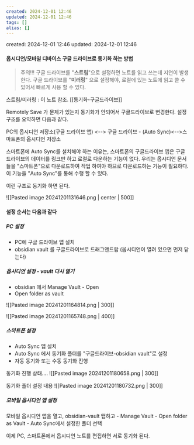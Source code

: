 ```yaml
---
created: 2024-12-01 12:46
updated: 2024-12-01 12:46
tags: []
alias: []
---
```


created: 2024-12-01 12:46
updated: 2024-12-01 12:46


#### 옵시디언/모바일 디바이스 구글 드라이브로 동기화 하는 방법

>주의!!! 
>구글 드라이브를 "**스트림**"으로 설정하면 노트를 읽고 쓰는데 지연이 발생한다.
>구글 드라이브를 "**미러링**" 으로 설정해야, 로컬에 있는 노트에 읽고 쓸 수 있어서 빠르게 사용 할 수 있다.

스트림/미러링 : 이 노트 참조. [[동기화-구글드라이브]]

Remotely Save 가 문제가 있는지 동기화가 안되어서 구글드라이브로 변경한다.
설정 구조를 요약하면 다음과 같다.

PC의 옵시디언 저장소(구글 드라이브 앱) <-->  구글 드라이브 -  (Auto Sync)<-->스마트폰의 옵시디언 저장소

스마트폰에 Auto Sync를 설치해야 하는 이유는,
스마트폰의 구글드라이브 앱은 구글 드라이브의 데이터를 링크만 하고 로컬로 다운하는 기능이 없다. 우리는 옵시디언 문서들을 "스마트폰"으로 다운로드하여 작업 하여야 하므로 다운로드하는 기능이 필요하다. 이 기능을 "Auto Sync"를 통해 수행 할 수 있다.

이런 구조로 동기화 하면 된다.

![[Pasted image 20241201131646.png | center | 500]]
#### 설정 순서는 다음과 같다

##### PC 설정

- PC에 구글 드라이브 앱 설치
- obsidian vault 를 구글드라이브로 드래그앤드랍 (옵시디언이 열려 있으면 먼저 닫는다)

##### 옵시디언 설정 - vault 다시 열기

- obsidian 에서 Manage Vault - Open 
- Open folder as vault

![[Pasted image 20241201164814.png | 300]]

![[Pasted image 20241201165748.png | 400]]

##### 스마트폰 설정

- Auto Sync 앱 설치
- Auto Sync 에서 동기화 폴더를 "구글드라이브-obsidian vault"로 설정
- 자동 동기화 또는 수동 동기화 진행


동기화 진행 상태....
![[Pasted image 20241201180658.png | 300]]

동기화 폴더 설정 내용
![[Pasted image 20241201180732.png | 300]]

##### 모바일 옵시디언 앱 설정

모바일 옵시디언 앱을 열고, 
obsidian-vault 탭하고 - Manage Vault - Open folder as Vault - Auto Sync에서 설정한 폴더 선택

이제 PC, 스마트폰에서 옵시디언 노트를 편집하면 서로 동기화 된다.